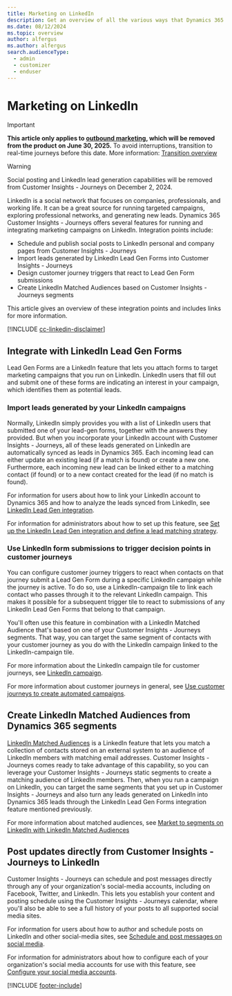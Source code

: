 ```yaml
---
title: Marketing on LinkedIn
description: Get an overview of all the various ways that Dynamics 365 Customer Insights - Journeys can be integrated with the marketing features of LinkedIn.
ms.date: 08/12/2024
ms.topic: overview
author: alfergus
ms.author: alfergus
search.audienceType: 
  - admin
  - customizer
  - enduser
---
```


# Marketing on LinkedIn

> [!IMPORTANT]
> **This article only applies to [outbound marketing](user-guide.md), which will be removed from the product on June 30, 2025.** To avoid interruptions, transition to real-time journeys before this date. More information: [Transition overview](transition-overview.md)

> [!WARNING]
> Social posting and LinkedIn lead generation capabilities will be removed from Customer Insights - Journeys on December 2, 2024.

LinkedIn is a social network that focuses on companies, professionals, and working life. It can be a great source for running targeted campaigns, exploring professional networks, and generating new leads. Dynamics 365 Customer Insights - Journeys offers several features for running and integrating marketing campaigns on LinkedIn. Integration points include:

- Schedule and publish social posts to LinkedIn personal and company pages from Customer Insights - Journeys
- Import leads generated by LinkedIn Lead Gen Forms into Customer Insights - Journeys
- Design customer journey triggers that react to Lead Gen Form submissions
- Create LinkedIn Matched Audiences based on Customer Insights - Journeys segments

This article gives an overview of these integration points and includes links for more information.

[!INCLUDE [cc-linkedin-disclaimer](./includes/cc-linkedin-disclaimer.md)]

## Integrate with LinkedIn Lead Gen Forms

Lead Gen Forms are a LinkedIn feature that lets you attach forms to target marketing campaigns that you run on LinkedIn. LinkedIn users that fill out and submit one of these forms are indicating an interest in your campaign, which identifies them as potential leads.

### Import leads generated by your LinkedIn campaigns

Normally, LinkedIn simply provides you with a list of LinkedIn users that submitted one of your lead-gen forms, together with the answers they provided. But when you incorporate your LinkedIn account with Customer Insights - Journeys, all of these leads generated on LinkedIn are automatically synced as leads in Dynamics 365. Each incoming lead can either update an existing lead (if a match is found) or create a new one. Furthermore, each incoming new lead can be linked either to a matching contact (if found) or to a new contact created for the lead (if no match is found).

For information for users about how to link your LinkedIn account to Dynamics 365 and how to analyze the leads synced from LinkedIn, see [LinkedIn Lead Gen integration](linkedin-lead-gen-integration.md).

For information for administrators about how to set up this feature, see [Set up the LinkedIn Lead Gen integration and define a lead matching strategy](linkedin-configuration.md).

### Use LinkedIn form submissions to trigger decision points in customer journeys

You can configure customer journey triggers to react when contacts on that journey submit a Lead Gen Form during a specific LinkedIn campaign while the journey is active. To do so, use a LinkedIn-campaign tile to link each contact who passes through it to the relevant LinkedIn campaign. This makes it possible for a subsequent trigger tile to react to submissions of any LinkedIn Lead Gen Forms that belong to that campaign.

You'll often use this feature in combination with a LinkedIn Matched Audience that's based on one of your Customer Insights - Journeys segments. That way, you can target the same segment of contacts with your customer journey as you do with the LinkedIn campaign linked to the LinkedIn-campaign tile.

For more information about the LinkedIn campaign tile for customer journeys, see [LinkedIn campaign](customer-journey-tiles-reference.md#actions).

For more information about customer journeys in general, see [Use customer journeys to create automated campaigns](customer-journeys-create-automated-campaigns.md).

## Create LinkedIn Matched Audiences from Dynamics 365 segments

[LinkedIn Matched Audiences](https://www.linkedin.com/help/lms/answer/86492/linkedin-matched-audiences-overview?lang=en) is a LinkedIn feature that lets you match a collection of contacts stored on an external system to an audience of LinkedIn members with matching email addresses. Customer Insights - Journeys comes ready to take advantage of this capability, so you can leverage your Customer Insights - Journeys static segments to create a matching audience of LinkedIn members. Then, when you run a campaign on LinkedIn, you can target the same segments that you set up in Customer Insights - Journeys and also turn any leads generated on LinkedIn into Dynamics 365 leads through the LinkedIn Lead Gen Forms integration feature mentioned previously.

For more information about matched audiences, see [Market to segments on LinkedIn with LinkedIn Matched Audiences](linkedin-matched-audience.md)

## Post updates directly from Customer Insights - Journeys to LinkedIn

Customer Insights - Journeys can schedule and post messages directly through any of your organization's social-media accounts, including on Facebook, Twitter, and LinkedIn. This lets you establish your content and posting schedule using the Customer Insights - Journeys calendar, where you'll also be able to see a full history of your posts to all supported social media sites.

For information for users about how to author and schedule posts on LinkedIn and other social-media sites, see [Schedule and post messages on social media](social-posting.md).

For information for administrators about how to configure each of your organization's social media accounts for use with this feature, see [Configure your social media accounts](mkt-settings-social-media.md).

[!INCLUDE [footer-include](./includes/footer-banner.md)]
